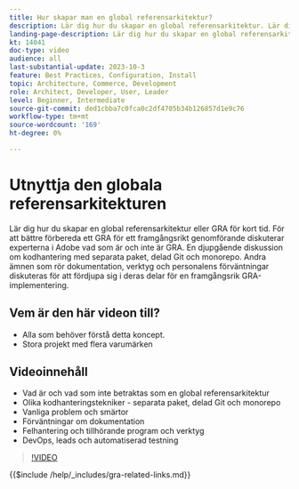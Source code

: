 ```yaml
---
title: Hur skapar man en global referensarkitektur?
description: Lär dig hur du skapar en global referensarkitektur. Lär dig tekniker och idéer för att se till att ditt Global Reference Architecture-projekt startar på rätt spår
landing-page-description: Lär dig hur du skapar en global referensarkitektur med Adobe Commerce
kt: 14041
doc-type: video
audience: all
last-substantial-update: 2023-10-3
feature: Best Practices, Configuration, Install
topic: Architecture, Commerce, Development
role: Architect, Developer, User, Leader
level: Beginner, Intermediate
source-git-commit: ded1cbba7c0fca0c2df4705b34b126857d1e9c76
workflow-type: tm+mt
source-wordcount: '169'
ht-degree: 0%

---
```


# Utnyttja den globala referensarkitekturen

Lär dig hur du skapar en global referensarkitektur eller GRA för kort tid. För att bättre förbereda ett GRA för ett framgångsrikt genomförande diskuterar experterna i Adobe vad som är och inte är GRA. En djupgående diskussion om kodhantering med separata paket, delad Git och monorepo. Andra ämnen som rör dokumentation, verktyg och personalens förväntningar diskuteras för att fördjupa sig i deras delar för en framgångsrik GRA-implementering.

## Vem är den här videon till?

* Alla som behöver förstå detta koncept.
* Stora projekt med flera varumärken

## Videoinnehåll

* Vad är och vad som inte betraktas som en global referensarkitektur
* Olika kodhanteringstekniker - separata paket, delad Git och monorepo
* Vanliga problem och smärtor
* Förväntningar om dokumentation
* Felhantering och tillhörande program och verktyg
* DevOps, leads och automatiserad testning

>[!VIDEO](https://video.tv.adobe.com/v/3424644?learn=on)

{{$include /help/_includes/gra-related-links.md}}
